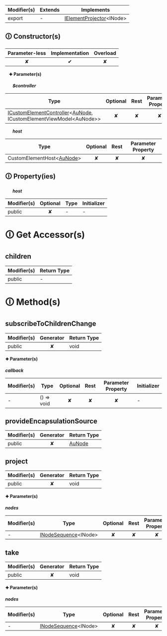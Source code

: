 | Modifier(s)                            | Extends                      | Implements                                    |
|----------------------------------------|------------------------------|-----------------------------------------------|
| export | - | [IElementProjector](https://hamedfathi.gitbook.io/aurelia-2-doc-api/runtime/resources/interface/custom-element/ielementprojector)&lt;INode&gt; |

## &#128712; Constructor(s)

| Parameter-less                         | Implementation                          | Overload                          |
|:--------------------------------------:|:---------------------------------------:|:---------------------------------:|
| ✘ | ✔ | ✘ |

&nbsp;&nbsp; **&#128966; Parameter(s)**

&nbsp;&nbsp;&nbsp;&nbsp;&nbsp; _**$controller**_

| Type                        | Optional                           | Rest                          | Parameter Property                          |
|-----------------------------|:----------------------------------:|:-----------------------------:|:-------------------------------------------:|
| [ICustomElementController](https://hamedfathi.gitbook.io/aurelia-2-doc-api/runtime/interface/lifecycle/icustomelementcontroller)&lt;[AuNode](https://hamedfathi.gitbook.io/aurelia-2-doc-api/testing/class/au-dom/aunode), ICustomElementViewModel&lt;AuNode&gt;&gt; | ✘  | ✘ | ✘ |

&nbsp;&nbsp;&nbsp;&nbsp;&nbsp; _**host**_

| Type                        | Optional                           | Rest                          | Parameter Property                          |
|-----------------------------|:----------------------------------:|:-----------------------------:|:-------------------------------------------:|
| CustomElementHost&lt;[AuNode](https://hamedfathi.gitbook.io/aurelia-2-doc-api/testing/class/au-dom/aunode)&gt; | ✘  | ✘ | ✘ |

## &#128712; Property(ies)

&nbsp;&nbsp;&nbsp;&nbsp;&nbsp; _**host**_

| Modifier(s)                               | Optional                           | Type                        | Initializer                       |
|-------------------------------------------|:----------------------------------:|-----------------------------|-----------------------------------|
| public | ✘ | - | - |

# &#128712; Get Accessor(s)

## children

| Modifier(s)                              | Return Type                       |
|------------------------------------------|-----------------------------------|
| public | - |

# &#128712; Method(s)

## subscribeToChildrenChange

| Modifier(s)                              | Generator                          | Return Type                       |
|------------------------------------------|:----------------------------------:|-----------------------------------|
| public | ✘ | void |

**&#128966; Parameter(s)**

_**callback**_

| Modifier(s)                              | Type                        | Optional                           | Rest                          | Parameter Property                          | Initializer                       |
|------------------------------------------|-----------------------------|:----------------------------------:|:-----------------------------:|:-------------------------------------------:|-----------------------------------|
| - | () =&gt; void | ✘  | ✘ | ✘ | - |

## provideEncapsulationSource

| Modifier(s)                              | Generator                          | Return Type                       |
|------------------------------------------|:----------------------------------:|-----------------------------------|
| public | ✘ | [AuNode](https://hamedfathi.gitbook.io/aurelia-2-doc-api/testing/class/au-dom/aunode) |

## project

| Modifier(s)                              | Generator                          | Return Type                       |
|------------------------------------------|:----------------------------------:|-----------------------------------|
| public | ✘ | void |

**&#128966; Parameter(s)**

_**nodes**_

| Modifier(s)                              | Type                        | Optional                           | Rest                          | Parameter Property                          | Initializer                       |
|------------------------------------------|-----------------------------|:----------------------------------:|:-----------------------------:|:-------------------------------------------:|-----------------------------------|
| - | [INodeSequence](https://hamedfathi.gitbook.io/aurelia-2-doc-api/runtime/interface/dom/inodesequence)&lt;INode&gt; | ✘  | ✘ | ✘ | - |

## take

| Modifier(s)                              | Generator                          | Return Type                       |
|------------------------------------------|:----------------------------------:|-----------------------------------|
| public | ✘ | void |

**&#128966; Parameter(s)**

_**nodes**_

| Modifier(s)                              | Type                        | Optional                           | Rest                          | Parameter Property                          | Initializer                       |
|------------------------------------------|-----------------------------|:----------------------------------:|:-----------------------------:|:-------------------------------------------:|-----------------------------------|
| - | [INodeSequence](https://hamedfathi.gitbook.io/aurelia-2-doc-api/runtime/interface/dom/inodesequence)&lt;INode&gt; | ✘  | ✘ | ✘ | - |